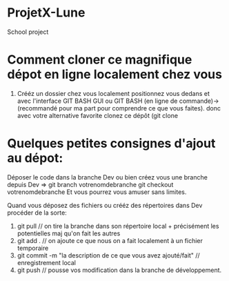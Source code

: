 # ProjetX-Lune
School project


Comment cloner ce magnifique dépot en ligne localement chez vous
================================================================
1) Crééz un dossier chez vous localement positionnez vous dedans et avec l'interface GIT BASH GUI ou GIT BASH (en ligne de commande)-> (recommandé pour ma part pour comprendre ce que vous faites). donc avec votre alternative favorite clonez ce dépôt (git clone 




Quelques petites consignes d'ajout au dépot:
================================================================================================================
Déposer le code dans la branche Dev ou bien créez vous une branche depuis Dev => git branch votrenomdebranche
                                                                                 git checkout votrenomdebranche
Et vous pourrez vous amuser sans limites.

Quand vous déposez des fichiers ou crééz des répertoires dans Dev procéder de la sorte:

1) git pull // on tire la branche dans son répertoire local + précisément les potentielles maj qu'on fait les autres
2) git add . // on ajoute ce que nous on a fait localement à un fichier temporaire
3) git commit -m "la description de ce que vous avez ajouté/fait"  // enregistrement local
4) git push // pousse vos modification dans la branche de développement.

